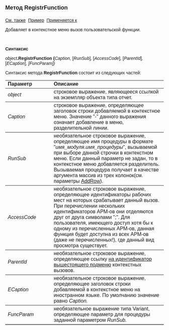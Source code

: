 ﻿<html>
<head>
<title>Отчет\RegistrFunction</title>
</head>

<body>

<p><strong><font size="4" face="Arial">Метод RegistrFunction<br>
<br>
</font></strong><font face="Arial"><a href="../AsRepViewer.html">См. 
также</a>&nbsp;
<u>Пример</u>&nbsp; <a href="../AsRepViewer.html">Применяется к</a></font></p>

<p><font face="Arial">Добавляет в контекстное меню вызов 
пользовательской функции.</font></p>

<p class="label">&nbsp;</p>

<p class="label"><font face="Arial"><b>Синтаксис</b></font></p>

<p><font face="Arial"><em>object</em><strong>.RegistrFunction (</strong><em>Caption,
</em>[<em>RunSub</em>]<em>, </em>[<em>AccessCode</em>]<em>, </em>[<em>ParentId</em>]<em>, </em>[<em>ECaption</em>]<em>, [FuncParam])</em></font></p>

<p><font face="Arial">Синтаксис метода <strong>RegistrFunction</strong>
состоит из следующих частей:</font></p>

<table border="1" cellPadding="5" cols="2" frame="below" rules="rows">
<TBODY>
  <tr vAlign="top">
    <td class="label" width="29%"><font face="Arial"><b>Параметр</b></font></td>
    <td class="label" width="71%"><font face="Arial"><strong>Описание</strong></font></td>
  </tr>
  <tr>
    <td width="29%"><font face="Arial"><em>object</em></font></td>
    <td width="71%"><font face="Arial">строковое выражение, являющееся 
	ссылкой на экземпляр объекта типа отчет.</font></td>
  </tr>
  <tr>
    <td width="29%"><font face="Arial"><em>Caption</em></font></td>
    <td width="71%"><font face="Arial">строковое выражение, 
	определяющее заголовок строки добавляемой в контекстное меню. Значение &quot;-&quot; 
	данного выражения означает добавление в меню, разделительной линии.</font></td>
  </tr>
  <tr>
    <td width="29%"><font face="Arial"><em>RunSub</em></font></td>
    <td width="71%"><font face="Arial">необязательное строковое 
	выражение, определяющее имя процедуры в формате &quot;<i>имя_модуля</i>.<i>имя_процедуры</i>&quot;, 
	вызываемой при выборе данной строчки в контекстном меню. Если данный 
	параметр не задан, то в контекстное меню добавляется разделитель. Вызываемая 
	процедура получает в качестве аргумента массив из трех колонок(см. параметры <a href="AddRow.html">
	AddRow</a>).</font></td>
  </tr>
</TBODY>
  <tr>
    <td width="29%"><font face="Arial"><em>AccessCode</em></font></td>
    <td width="71%"><font face="Arial">необязательное строковое 
	выражение, определяющее идентификаторы рабочих мест на которых срабатывает 
	данный вызов. При перечислении нескольких идентификаторов АРМ-ов они 
	отделяются друг от друга символами &quot;;&quot;. Для пользователя, имеющего доступ 
	хотя бы к одному из перечисленных АРМ-ов, данная функция будет доступна из 
	всех АРМ-ов (даже не перечисленных!), где данный вид просмотра существует.</font></td>
  </tr>
  <tr>
    <td width="29%"><font face="Arial"><em>ParentId</em></font></td>
    <td width="71%"><font face="Arial">необязательное строковое 
	выражение, определяющее ссылку <a
    href="RegistrNode.html">на идентификатор вышестоящего подменю</a> контекстных 
	вызовов.</font></td>
  </tr>
    <tr>
    <td width="29%"><font face="Arial"><em>ЕCaption </em></font></td>
    <td width="79%"><font face="Arial">необязательное строковое 
	выражение, определяющее заголовок строки добавляемой в контекстное меню на 
	иностранном языке. По умолчанию значение равно <em>Caption.</em></font></td>
    </tr>
  <tr>
    <td width="29%"><font face="Arial"><em>FuncParam</em></font></td>
    <td width="79%"><font face="Arial">необязательное выражение типа 
        Variant, определяющее параметр для процедуры заданной параметром <em>RunSub.</em></font></td>
  </tr>
</table>

</body>
</html>